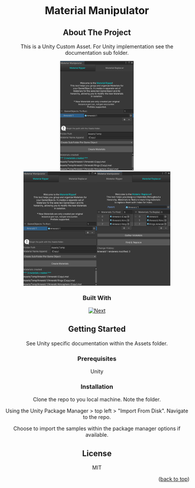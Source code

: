 
<!-- PROJECT LOGO -->
<br />
<div align="center">
<!--
  <a href="https://github.com/github_username/repo_name">
    <img src="images/logo.png" alt="Logo" width="80" height="80">
  </a>
  -->

<h1 align="center">Material Manipulator</h1>


<!-- ABOUT THE PROJECT -->
## About The Project

This is a Unity Custom Asset. For Unity implementation see the documentation sub folder.

<img src="./Resources/MaterialRipperPreview.png" alt="Ripper" width="200"/>
  <div style="display: flex; justify-content: center;">
  <img src="./Resources/MaterialRipperPreview.png" alt="Ripper" width="200"/>
  <img src="./Resources/MaterialReplacerPreview.png" alt="Replacer" width="200"/>
</div>


### Built With

[![Next][C#.csharp]][MicrosoftLearn-url]




<!-- GETTING STARTED -->
## Getting Started

See Unity specific documentation within the Assets folder.

### Prerequisites

Unity

### Installation

Clone the repo to you local machine. Note the folder.

Using the Unity Package Manager > top left > "Import From Disk". Navigate to the repo.

Choose to import the samples within the package manager options if available.




<!-- LICENSE -->
## License

MIT



<p align="right">(<a href="#readme-top">back to top</a>)</p>



<!-- MARKDOWN LINKS & IMAGES -->
<!-- https://www.markdownguide.org/basic-syntax/#reference-style-links -->
[C#.csharp]: https://img.shields.io/badge/c%23-%23239120.svg?style=for-the-badge&logo=c-sharp&logoColor=white
[MicrosoftLearn-url]: https://img.shields.io/badge/Microsoft_Learn-258ffa?style=for-the-badge&logo=microsoft&logoColor=white
